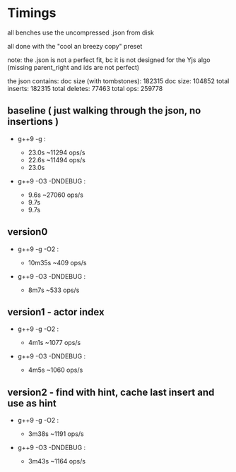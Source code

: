# Timings

all benches use the uncompressed .json from disk

all done with the "cool an breezy copy" preset

note: the .json is not a perfect fit, bc it is not designed for the Yjs algo (missing parent_right and ids are not perfect)

the json contains:
	doc size (with tombstones): 182315
	doc size: 104852
	total inserts: 182315
	total deletes: 77463
	total ops: 259778

## baseline ( just walking through the json, no insertions )

- g++9 -g :
	- 23.0s		~11294 ops/s
	- 22.6s		~11494 ops/s
	- 23.0s

- g++9 -O3 -DNDEBUG :
	- 9.6s		~27060 ops/s
	- 9.7s
	- 9.7s


## version0

- g++9 -g -O2 :
	- 10m35s	~409 ops/s

- g++9 -O3 -DNDEBUG :
	- 8m7s		~533 ops/s

## version1 - actor index

- g++9 -g -O2 :
	- 4m1s		~1077 ops/s

- g++9 -O3 -DNDEBUG :
	- 4m5s		~1060 ops/s

## version2 - find with hint, cache last insert and use as hint

- g++9 -g -O2 :
	- 3m38s		~1191 ops/s

- g++9 -O3 -DNDEBUG :
	- 3m43s		~1164 ops/s

